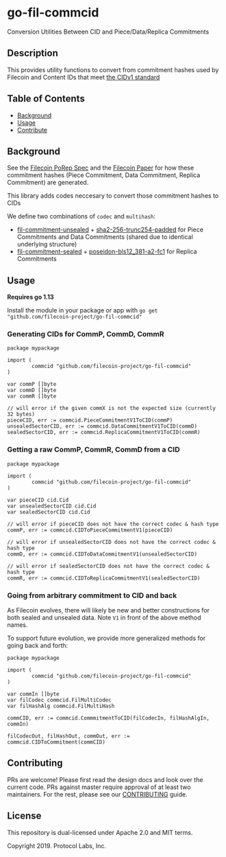 # go-fil-commcid

Conversion Utilities Between CID and Piece/Data/Replica Commitments

## Description

This provides utility functions to convert from
commitment hashes used by Filecoin and Content IDs that meet [the CIDv1 standard](https://github.com/multiformats/cid)

## Table of Contents
* [Background](https://github.com/filecoin-project/go-fil-commcid/tree/master#background)
* [Usage](https://github.com/filecoin-project/go-fil-commcid/tree/master#usage)
* [Contribute](https://github.com/filecoin-project/go-fil-commcid/tree/master#contribute)

## Background

See the [Filecoin PoRep Spec](https://filecoin-project.github.io/specs/#algorithms__porep) and the [Filecoin Paper](https://filecoin.io/filecoin.pdf) for how these commitment hashes (Piece Commitment, Data Commitment, Replica Commitment) are generated.

This library adds codes neccesary to convert those commitment hashes to CIDs

We define two combinations of `codec` and `multihash`:
- [fil-commitment-unsealed](https://github.com/multiformats/multicodec/blob/bf5c4806e/table.csv#L435) + [sha2-256-trunc254-padded](https://github.com/multiformats/multicodec/blob/bf5c4806e/table.csv#L110) for Piece Commitments and Data Commitments (shared due to identical underlying structure)
- [fil-commitment-sealed](https://github.com/multiformats/multicodec/blob/bf5c4806e/table.csv#L436) + [poseidon-bls12_381-a2-fc1](https://github.com/multiformats/multicodec/blob/bf5c4806e/table.csv#L433) for Replica Commitments

## Usage

**Requires go 1.13**

Install the module in your package or app with `go get "github.com/filecoin-project/go-fil-commcid"`

### Generating CIDs for CommP, CommD, CommR

```golang
package mypackage

import (
        commcid "github.com/filecoin-project/go-fil-commcid"
)

var commP []byte
var commD []byte
var commR []byte            

// will error if the given commX is not the expected size (currently 32 bytes)
pieceCID, err := commcid.PieceCommitmentV1ToCID(commP)
unsealedSectorCID, err := commcid.DataCommitmentV1ToCID(commD)
sealedSectorCID, err := commcid.ReplicaCommitmentV1ToCID(commR)

```

### Getting a raw CommP, CommR, CommD from a CID

```golang
package mypackage

import (
        commcid "github.com/filecoin-project/go-fil-commcid"
)

var pieceCID cid.Cid
var unsealedSectorCID cid.Cid
var sealedSectorCID cid.Cid           

// will error if pieceCID does not have the correct codec & hash type
commP, err := commcid.CIDToPieceCommitmentV1(pieceCID)

// will error if unsealedSectorCID does not have the correct codec & hash type
commD, err := commcid.CIDToDataCommitmentV1(unsealedSectorCID)

// will error if sealedSectorCID does not have the correct codec & hash type
commR, err := commcid.CIDToReplicaCommitmentV1(sealedSectorCID)
```

### Going from arbitrary commitment to CID and back

As Filecoin evolves, there will likely be new and better constructions for both sealed and unsealed data. Note `V1` in front of the above method names.

To support future evolution, we provide more generalized methods for
going back and forth:


```golang
package mypackage

import (
        commcid "github.com/filecoin-project/go-fil-commcid"
)

var commIn []byte
var filCodec commcid.FilMultiCodec
var filHashAlg commcid.FilMultiHash

commCID, err := commcid.CommmitmentToCID(filCodecIn, filHashAlgIn, commIn)

filCodecOut, filHashOut, commOut, err := commcid.CIDToCommitment(commCID)
```

## Contributing
PRs are welcome!  Please first read the design docs and look over the current code.  PRs against 
master require approval of at least two maintainers.  For the rest, please see our 
[CONTRIBUTING](https://github.com/filecoin-project/go-fil-commcid/CONTRIBUTING.md) guide.

## License
This repository is dual-licensed under Apache 2.0 and MIT terms.

Copyright 2019. Protocol Labs, Inc.
